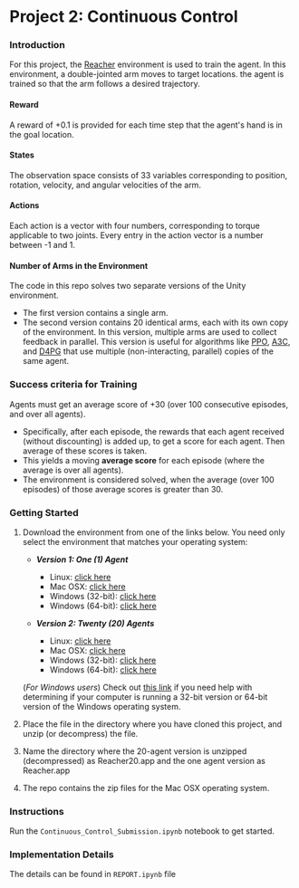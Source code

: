 
# Project 2: Continuous Control

### Introduction

For this project, the [Reacher](https://github.com/Unity-Technologies/ml-agents/blob/master/docs/Learning-Environment-Examples.md#reacher) environment is used to train the agent. In this environment, a double-jointed arm moves to target locations. the agent is trained so that the arm follows a desired trajectory.

#### Reward
A reward of +0.1 is provided for each time step that the agent's hand is in the goal location.

#### States
The observation space consists of 33 variables corresponding to position, rotation, velocity, and angular velocities of the arm. 

#### Actions
Each action is a vector with four numbers, corresponding to torque applicable to two joints. Every entry in the action vector is a number between -1 and 1.

#### Number of Arms in the Environment 

The code in this repo solves two separate versions of the Unity environment. 
- The first version contains a single arm.
- The second version contains 20 identical arms, each with its own copy of the environment. In this version, multiple arms are used to collect feedback in parallel. This version is useful for algorithms like [PPO](https://arxiv.org/pdf/1707.06347.pdf), [A3C](https://arxiv.org/pdf/1602.01783.pdf), and [D4PG](https://openreview.net/pdf?id=SyZipzbCb) that use multiple (non-interacting, parallel) copies of the same agent.  

### Success criteria for Training

 Agents must get an average score of +30 (over 100 consecutive episodes, and over all agents). 
 - Specifically, after each episode, the rewards that each agent received (without discounting) is added up, to get a score for each agent. Then average of these scores is taken. 
- This yields a moving  **average score** for each episode (where the average is over all agents).
- The environment is considered solved, when the average (over 100 episodes) of those average scores is greater than 30. 

### Getting Started

1. Download the environment from one of the links below.  You need only select the environment that matches your operating system:

    - **_Version 1: One (1) Agent_**
        - Linux: [click here](https://s3-us-west-1.amazonaws.com/udacity-drlnd/P2/Reacher/one_agent/Reacher_Linux.zip)
        - Mac OSX: [click here](https://s3-us-west-1.amazonaws.com/udacity-drlnd/P2/Reacher/one_agent/Reacher.app.zip)
        - Windows (32-bit): [click here](https://s3-us-west-1.amazonaws.com/udacity-drlnd/P2/Reacher/one_agent/Reacher_Windows_x86.zip)
        - Windows (64-bit): [click here](https://s3-us-west-1.amazonaws.com/udacity-drlnd/P2/Reacher/one_agent/Reacher_Windows_x86_64.zip)

    - **_Version 2: Twenty (20) Agents_**
        - Linux: [click here](https://s3-us-west-1.amazonaws.com/udacity-drlnd/P2/Reacher/Reacher_Linux.zip)
        - Mac OSX: [click here](https://s3-us-west-1.amazonaws.com/udacity-drlnd/P2/Reacher/Reacher.app.zip)
        - Windows (32-bit): [click here](https://s3-us-west-1.amazonaws.com/udacity-drlnd/P2/Reacher/Reacher_Windows_x86.zip)
        - Windows (64-bit): [click here](https://s3-us-west-1.amazonaws.com/udacity-drlnd/P2/Reacher/Reacher_Windows_x86_64.zip)
    
    (_For Windows users_) Check out [this link](https://support.microsoft.com/en-us/help/827218/how-to-determine-whether-a-computer-is-running-a-32-bit-version-or-64) if you need help with determining if your computer is running a 32-bit version or 64-bit version of the Windows operating system.

2. Place the file in the directory where you have cloned this project, and unzip (or decompress) the file.
3. Name the directory where the 20-agent version is unzipped (decompressed) as Reacher20.app and the one agent version as Reacher.app 
4. The repo contains the zip files for the Mac OSX operating system.

### Instructions
Run the `Continuous_Control_Submission.ipynb` notebook to get started.  

### Implementation Details
The details can be found in `REPORT.ipynb` file





